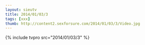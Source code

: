 ```yaml
--- 
layout: sieutv
title: 2014/01/03/3
tags: [xxx]
thumb: http://content2.sexforsure.com/2014/01/03/3/Video.jpg
---
```

{% include tvpro src="2014/01/03/3" %} 
